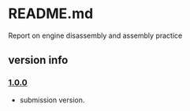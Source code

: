 # README.md

Report on engine disassembly and assembly practice

## version info

### <a href="https://github.com/UtusemiUltimate-of-the-darkness/engineAssembly/tree/1.0.0">1.0.0</a>
<ul>
  <li>
    submission version.
  </li>
</ul>
